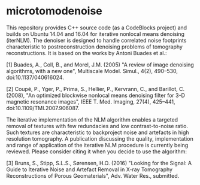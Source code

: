 # microtomodenoise

This repository provides C++ source code (as a CodeBlocks project) and builds on Ubuntu 14.04 and 16.04 for iterative nonlocal means denoising (iterNLM).
The denoiser is designed to handle correlated noise footprints characteristic to postreconstruction denoising problems of tomography reconstructions. It is based on the works by Antoni Buades et al.:

[1] Buades, A., Coll, B., and Morel, J.M. (2005) "A review of image denoising algorithms, with a new one", Multiscale Model. Simul., 4(2), 490–530, doi:10.1137/040616024.

[2] Coupé, P., Yger, P., Prima, S., Hellier, P., Kervrann, C., and Barillot, C. (2008), "An optimized blockwise nonlocal means denoising filter for 3-D magnetic resonance images", IEEE T. Med. Imaging, 27(4), 425–441, doi:10.1109/TMI.2007.906087.

The iterative implementation of the NLM algorithm enables a targeted removal of textures with few redundacies and low contrast-to-noise ratio. Such textures are characteristic to backproject noise and artefacts in high resolution tomography. A publication discussing the quality, implementation and range of application of the iterative NLM procedure is currently being reviewed. Please consider citing it when you decide to use the algorithm:

[3] Bruns, S., Stipp, S.L.S., Sørensen, H.O. (2016) "Looking for the Signal: A Guide to Iterative Noise and Artefact Removal in X-ray Tomography Reconstructions of Porous Geomaterials", Adv. Water Res., submitted.

  
